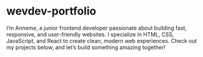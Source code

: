 # wevdev-portfolio
I’m Anneme, a junior frontend developer passionate about building fast, responsive, and user-friendly websites. I specialize in HTML, CSS, JavaScript, and React to create clean, modern web experiences. Check out my projects below, and let’s build something amazing together!
